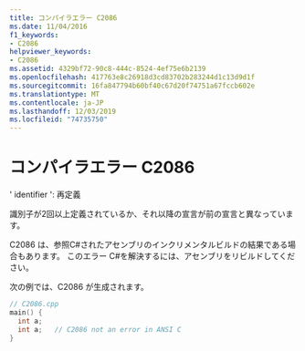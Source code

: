 ```yaml
---
title: コンパイラエラー C2086
ms.date: 11/04/2016
f1_keywords:
- C2086
helpviewer_keywords:
- C2086
ms.assetid: 4329bf72-90c8-444c-8524-4ef75e6b2139
ms.openlocfilehash: 417763e8c26918d3cd83702b283244d1c13d9d1f
ms.sourcegitcommit: 16fa847794b60bf40c67d20f74751a67fccb602e
ms.translationtype: MT
ms.contentlocale: ja-JP
ms.lasthandoff: 12/03/2019
ms.locfileid: "74735750"
---
```

# <a name="compiler-error-c2086"></a>コンパイラエラー C2086

' identifier ': 再定義

識別子が2回以上定義されているか、それ以降の宣言が前の宣言と異なっています。

C2086 は、参照C#されたアセンブリのインクリメンタルビルドの結果である場合もあります。 このエラー C#を解決するには、アセンブリをリビルドしてください。

次の例では、C2086 が生成されます。

```cpp
// C2086.cpp
main() {
  int a;
  int a;   // C2086 not an error in ANSI C
}
```

